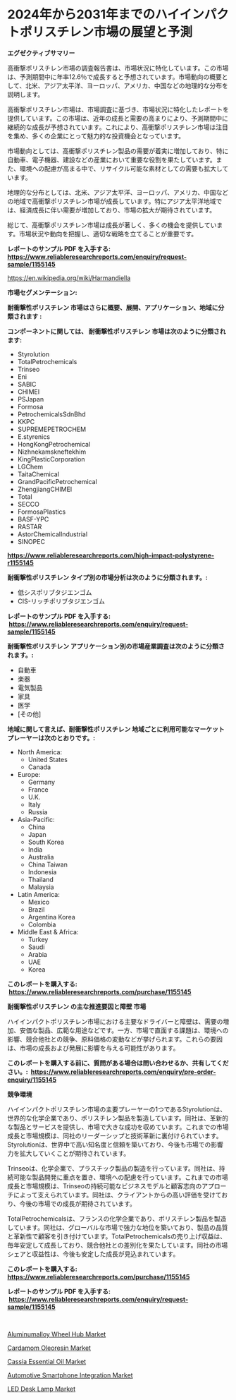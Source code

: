 <p><h1>2024年から2031年までのハイインパクトポリスチレン市場の展望と予測</h1></p><p><strong>エグゼクティブサマリー</strong></p>
<p><p>高衝撃ポリスチレン市場の調査報告書は、市場状況に特化しています。この市場は、予測期間中に年率12.6％で成長すると予想されています。市場動向の概要として、北米、アジア太平洋、ヨーロッパ、アメリカ、中国などの地理的な分布を説明します。</p><p>高衝撃ポリスチレン市場は、市場調査に基づき、市場状況に特化したレポートを提供しています。この市場は、近年の成長と需要の高まりにより、予測期間中に継続的な成長が予想されています。これにより、高衝撃ポリスチレン市場は注目を集め、多くの企業にとって魅力的な投資機会となっています。</p><p>市場動向としては、高衝撃ポリスチレン製品の需要が着実に増加しており、特に自動車、電子機器、建設などの産業において重要な役割を果たしています。また、環境への配慮が高まる中で、リサイクル可能な素材としての需要も拡大しています。</p><p>地理的な分布としては、北米、アジア太平洋、ヨーロッパ、アメリカ、中国などの地域で高衝撃ポリスチレン市場が成長しています。特にアジア太平洋地域では、経済成長に伴い需要が増加しており、市場の拡大が期待されています。</p><p>総じて、高衝撃ポリスチレン市場は成長が著しく、多くの機会を提供しています。市場状況や動向を把握し、適切な戦略を立てることが重要です。</p></p>
<p><strong>レポートのサンプル PDF を入手する: <a href="https://www.reliableresearchreports.com/enquiry/request-sample/1155145">https://www.reliableresearchreports.com/enquiry/request-sample/1155145</a></strong></p>
<p><a href="https://en.wikipedia.org/wiki/Harmandiella">https://en.wikipedia.org/wiki/Harmandiella</a></p>
<p><strong>市場セグメンテーション:</strong></p>
<p><strong> 耐衝撃性ポリスチレン 市場はさらに概要、展開、アプリケーション、地域に分類されます :</strong></p>
<p><strong>コンポーネントに関しては、 耐衝撃性ポリスチレン 市場は次のように分類されます: &nbsp;</strong></p>
<p><ul><li>Styrolution</li><li>TotalPetrochemicals</li><li>Trinseo</li><li>Eni</li><li>SABIC</li><li>CHIMEI</li><li>PSJapan</li><li>Formosa</li><li>PetrochemicalsSdnBhd</li><li>KKPC</li><li>SUPREMEPETROCHEM</li><li>E.styrenics</li><li>HongKongPetrochemical</li><li>Nizhnekamskneftekhim</li><li>KingPlasticCorporation</li><li>LGChem</li><li>TaitaChemical</li><li>GrandPacificPetrochemical</li><li>ZhengjiangCHIMEI</li><li>Total</li><li>SECCO</li><li>FormosaPlastics</li><li>BASF-YPC</li><li>RASTAR</li><li>AstorChemicalIndustrial</li><li>SINOPEC</li></ul></p>
<p><strong><a href="https://www.reliableresearchreports.com/high-impact-polystyrene-r1155145">https://www.reliableresearchreports.com/high-impact-polystyrene-r1155145</a></strong></p>
<p><strong> 耐衝撃性ポリスチレン タイプ別の市場分析は次のように分類されます。:</strong></p>
<p><ul><li>低シスポリブタジエンゴム</li><li>CIS-リッチポリブタジエンゴム</li></ul></p>
<p><strong>レポートのサンプル PDF を入手する: &nbsp;<a href="https://www.reliableresearchreports.com/enquiry/request-sample/1155145">https://www.reliableresearchreports.com/enquiry/request-sample/1155145</a></strong></p>
<p><strong> 耐衝撃性ポリスチレン アプリケーション別の市場産業調査は次のように分類されます。:</strong></p>
<p><ul><li>自動車</li><li>楽器</li><li>電気製品</li><li>家具</li><li>医学</li><li>[その他]</li></ul></p>
<p><strong>地域に関して言えば、耐衝撃性ポリスチレン 地域ごとに利用可能なマーケットプレーヤーは次のとおりです。:</strong></p>
<p><ul>
    <li>
        North America:
        <ul>
            <li>United States</li>
            <li>Canada</li>
        </ul>
    </li>
    <li>
        Europe:
        <ul>
            <li>Germany</li>
            <li>France</li>
            <li>U.K.</li>
            <li>Italy</li>
            <li>Russia</li>
        </ul>
    </li>
    <li>
        Asia-Pacific:
        <ul>
            <li>China</li>
            <li>Japan</li>
            <li>South Korea</li>
            <li>India</li>
            <li>Australia</li>
            <li>China Taiwan</li>
            <li>Indonesia</li>
            <li>Thailand</li>
            <li>Malaysia</li>
        </ul>
    </li>
    <li>
        Latin America:
        <ul>
            <li>Mexico</li>
            <li>Brazil</li>
            <li>Argentina Korea</li>
            <li>Colombia</li>
        </ul>
    </li>
    <li>
        Middle East & Africa:
        <ul>
            <li>Turkey</li>
            <li>Saudi</li>
            <li>Arabia</li>
            <li>UAE</li>
            <li>Korea</li>
        </ul>
    </li>
    </ul></p>
<p><strong>このレポートを購入する: &nbsp;<a href="https://www.reliableresearchreports.com/purchase/1155145">https://www.reliableresearchreports.com/purchase/1155145</a></strong></p>
<p><strong>耐衝撃性ポリスチレン の主な推進要因と障壁 市場</strong></p>
<p><p>ハイインパクトポリスチレン市場における主要なドライバーと障壁は、需要の増加、安価な製品、広範な用途などです。一方、市場で直面する課題は、環境への影響、競合他社との競争、原料価格の変動などが挙げられます。これらの要因は、市場の成長および発展に影響を与える可能性があります。</p></p>
<p><strong>このレポートを購入する前に、質問がある場合は問い合わせるか、共有してください。:&nbsp; <a href="https://www.reliableresearchreports.com/enquiry/pre-order-enquiry/1155145">https://www.reliableresearchreports.com/enquiry/pre-order-enquiry/1155145</a></strong></p>
<p><strong>競争環境</strong></p>
<p><p>ハイインパクトポリスチレン市場の主要プレーヤーの1つであるStyrolutionは、世界的な化学企業であり、ポリスチレン製品を製造しています。同社は、革新的な製品とサービスを提供し、市場で大きな成功を収めています。これまでの市場成長と市場規模は、同社のリーダーシップと技術革新に裏付けられています。Styrolutionは、世界中で高い知名度と信頼を築いており、今後も市場での影響力を拡大していくことが期待されています。</p><p>Trinseoは、化学企業で、プラスチック製品の製造を行っています。同社は、持続可能な製品開発に重点を置き、環境への配慮を行っています。これまでの市場成長と市場規模は、Trinseoの持続可能なビジネスモデルと顧客志向のアプローチによって支えられています。同社は、クライアントからの高い評価を受けており、今後の市場での成長が期待されています。</p><p>TotalPetrochemicalsは、フランスの化学企業であり、ポリスチレン製品を製造しています。同社は、グローバルな市場で強力な地位を築いており、製品の品質と革新性で顧客を引き付けています。TotalPetrochemicalsの売り上げ収益は、毎年安定して成長しており、競合他社との差別化を果たしています。同社の市場シェアと収益性は、今後も安定した成長が見込まれています。</p></p>
<p><strong>このレポートを購入する: &nbsp; <a href="https://www.reliableresearchreports.com/purchase/1155145">https://www.reliableresearchreports.com/purchase/1155145</a></strong></p>
<p><strong>レポートのサンプル PDF を入手する: &nbsp;<a href="https://www.reliableresearchreports.com/enquiry/request-sample/1155145">https://www.reliableresearchreports.com/enquiry/request-sample/1155145</a></strong><strong></strong></p>
<p>&nbsp;</p>
<p><p><a href="https://medium.com/@colin.burgess8756/aluminumalloy-wheel-hub-market-industry-trends-and-forecast-for-period-from-2024-to-2031-1ef96ae702c3">Aluminumalloy Wheel Hub Market</a></p><p><a href="https://issuu.com/reportprime-2/docs/cardamom-oleoresin-market-size-2030.pptx">Cardamom Oleoresin Market</a></p><p><a href="https://issuu.com/reportprime-2/docs/cassia-essential-oil-market-size-2030.pptx">Cassia Essential Oil Market</a></p><p><a href="https://medium.com/@carlahoustonh51/automotive-smartphone-integration-market-a-global-and-regional-analysis-focus-on-region-9bff8b01e1fc">Automotive Smartphone Integration Market</a></p><p><a href="https://github.com/lukmanduiky01/Market-Research-Report-List-1/blob/main/led-desk-lamp-market.md">LED Desk Lamp Market</a></p></p>